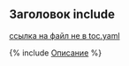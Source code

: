 ## Заголовок include

[ссылка на файл не в toc.yaml](./aboba-not-in-toc.md)

{% include [Описание](./_includes/test.md) %}


